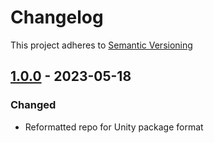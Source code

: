 # Changelog

This project adheres to [Semantic Versioning](https://semver.org/spec/v2.0.0.html)

## [1.0.0] - 2023-05-18

### Changed

- Reformatted repo for Unity package format


[1.0.0]: https://github.com/pilky/twitchmata/compare/1.0b6...1.0.0